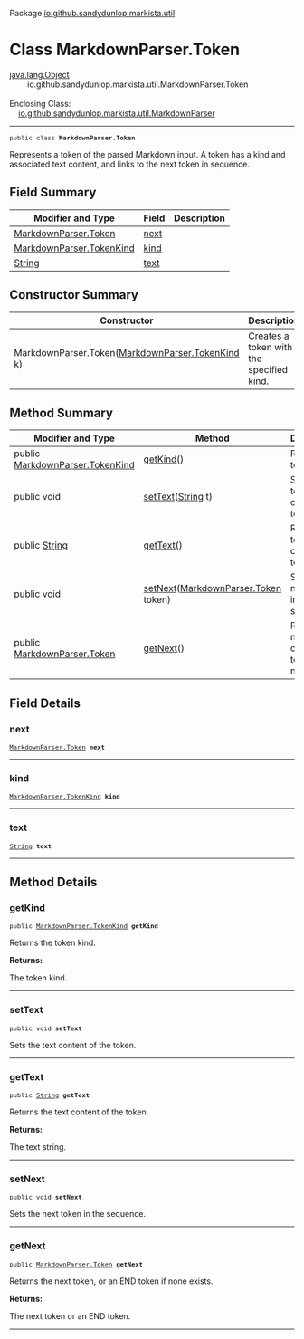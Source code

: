 Package [io.github.sandydunlop.markista.util](index.md)

# Class MarkdownParser.Token
[java.lang.Object](https://docs.oracle.com/en/java/javase/24/docs/api/java.base/java/lang/Object.html)<br/>
        io.github.sandydunlop.markista.util.MarkdownParser.Token<br/>
<br/>
Enclosing Class:<br/>
    [io.github.sandydunlop.markista.util.MarkdownParser](MarkdownParser.md)


----

<span style="font-family: monospace; font-size: 80%;">public class __MarkdownParser.Token__</span>

Represents a token of the parsed Markdown input.
A token has a kind and associated text content, and links to the next token in sequence.


## Field Summary

| Modifier and Type                                                                            | Field         | Description |
|----------------------------------------------------------------------------------------------|---------------|-------------|
| [MarkdownParser.Token](MarkdownParser.Token.md)                                              | [next](#next) |             |
| [MarkdownParser.TokenKind](MarkdownParser.TokenKind.md)                                      | [kind](#kind) |             |
| [String](https://docs.oracle.com/en/java/javase/24/docs/api/java.base/java/lang/String.html) | [text](#text) |             |

## Constructor Summary

| Constructor                                                                     | Description                              |
|---------------------------------------------------------------------------------|------------------------------------------|
| MarkdownParser.Token([MarkdownParser.TokenKind](MarkdownParser.TokenKind.md) k) | Creates a token with the specified kind. |

## Method Summary

| Modifier and Type                                                                                   | Method                                                                                                              | Description                                             |
|-----------------------------------------------------------------------------------------------------|---------------------------------------------------------------------------------------------------------------------|---------------------------------------------------------|
| public [MarkdownParser.TokenKind](MarkdownParser.TokenKind.md)                                      | [getKind](#getkind)()                                                                                               | Returns the token kind.                                 |
| public void                                                                                         | [setText](#settext)([String](https://docs.oracle.com/en/java/javase/24/docs/api/java.base/java/lang/String.html) t) | Sets the text content of the token.                     |
| public [String](https://docs.oracle.com/en/java/javase/24/docs/api/java.base/java/lang/String.html) | [getText](#gettext)()                                                                                               | Returns the text content of the token.                  |
| public void                                                                                         | [setNext](#setnext)([MarkdownParser.Token](MarkdownParser.Token.md) token)                                          | Sets the next token in the sequence.                    |
| public [MarkdownParser.Token](MarkdownParser.Token.md)                                              | [getNext](#getnext)()                                                                                               | Returns the next token, or an END token if none exists. |

## Field Details

### next

<span style="font-family: monospace; font-size: 80%;">[MarkdownParser.Token](MarkdownParser.Token.md) __next__</span>




---

### kind

<span style="font-family: monospace; font-size: 80%;">[MarkdownParser.TokenKind](MarkdownParser.TokenKind.md) __kind__</span>




---

### text

<span style="font-family: monospace; font-size: 80%;">[String](https://docs.oracle.com/en/java/javase/24/docs/api/java.base/java/lang/String.html) __text__</span>




---


## Method Details

### getKind

<span style="font-family: monospace; font-size: 80%;">public [MarkdownParser.TokenKind](MarkdownParser.TokenKind.md) __getKind__</span>

Returns the token kind.

**Returns:**

The token kind.


---

### setText

<span style="font-family: monospace; font-size: 80%;">public void __setText__</span>

Sets the text content of the token.


---

### getText

<span style="font-family: monospace; font-size: 80%;">public [String](https://docs.oracle.com/en/java/javase/24/docs/api/java.base/java/lang/String.html) __getText__</span>

Returns the text content of the token.

**Returns:**

The text string.


---

### setNext

<span style="font-family: monospace; font-size: 80%;">public void __setNext__</span>

Sets the next token in the sequence.


---

### getNext

<span style="font-family: monospace; font-size: 80%;">public [MarkdownParser.Token](MarkdownParser.Token.md) __getNext__</span>

Returns the next token, or an END token if none exists.

**Returns:**

The next token or an END token.


---

